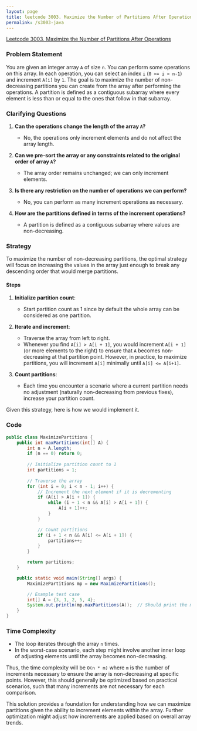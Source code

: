 ```yaml
---
layout: page
title: leetcode 3003. Maximize the Number of Partitions After Operations
permalink: /s3003-java
---
```

[Leetcode 3003. Maximize the Number of Partitions After Operations](https://algoadvance.github.io/algoadvance/l3003)
### Problem Statement

You are given an integer array `A` of size `n`. You can perform some operations on this array. In each operation, you can select an index `i` (`0 <= i < n-1`) and increment `A[i]` by `1`. The goal is to maximize the number of non-decreasing partitions you can create from the array after performing the operations. A partition is defined as a contiguous subarray where every element is less than or equal to the ones that follow in that subarray.

### Clarifying Questions

1. **Can the operations change the length of the array `A`?**
   - No, the operations only increment elements and do not affect the array length.

2. **Can we pre-sort the array or any constraints related to the original order of array `A`?**
   - The array order remains unchanged; we can only increment elements.

3. **Is there any restriction on the number of operations we can perform?**
   - No, you can perform as many increment operations as necessary.

4. **How are the partitions defined in terms of the increment operations?**
   - A partition is defined as a contiguous subarray where values are non-decreasing.

### Strategy

To maximize the number of non-decreasing partitions, the optimal strategy will focus on increasing the values in the array just enough to break any descending order that would merge partitions.

#### Steps

1. **Initialize partition count**:
   - Start partition count as 1 since by default the whole array can be considered as one partition.

2. **Iterate and increment**:
   - Traverse the array from left to right.
   - Whenever you find `A[i] > A[i + 1]`, you would increment `A[i + 1]` (or more elements to the right) to ensure that `A` becomes non-decreasing at that partition point. However, in practice, to maximize partitions, you will increment `A[i]` minimally until `A[i] <= A[i+1]`.

3. **Count partitions**:
   - Each time you encounter a scenario where a current partition needs no adjustment (naturally non-decreasing from previous fixes), increase your partition count.

Given this strategy, here is how we would implement it.

### Code

```java
public class MaximizePartitions {
    public int maxPartitions(int[] A) {
        int n = A.length;
        if (n == 0) return 0;
        
        // Initialize partition count to 1
        int partitions = 1;
        
        // Traverse the array
        for (int i = 0; i < n - 1; i++) {
            // Increment the next element if it is decrementing
            if (A[i] > A[i + 1]) {
                while (i + 1 < n && A[i] > A[i + 1]) {
                    A[i + 1]++;
                }
            }

            // Count partitions
            if (i + 1 < n && A[i] <= A[i + 1]) {
                partitions++;
            }
        }

        return partitions;
    }

    public static void main(String[] args) {
        MaximizePartitions mp = new MaximizePartitions();

        // Example test case
        int[] A = {3, 1, 2, 5, 4};
        System.out.println(mp.maxPartitions(A));  // Should print the maximum number of partitions
    }
}
```

### Time Complexity

- The loop iterates through the array `n` times.
- In the worst-case scenario, each step might involve another inner loop of adjusting elements until the array becomes non-decreasing.

Thus, the time complexity will be `O(n * m)` where `m` is the number of increments necessary to ensure the array is non-decreasing at specific points. However, this should generally be optimized based on practical scenarios, such that many increments are not necessary for each comparison.

This solution provides a foundation for understanding how we can maximize partitions given the ability to increment elements within the array. Further optimization might adjust how increments are applied based on overall array trends.